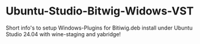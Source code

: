 # Ubuntu-Studio-Bitwig-Widows-VST
Short info's to setup Windows-Plugins for Bitiwig.deb install under Ubuntu Studio 24.04 with wine-staging and yabridge!
